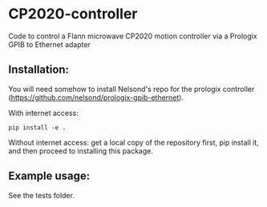 # CP2020-controller
Code to control a Flann microwave CP2020 motion controller via a Prologix GPIB to Ethernet adapter

## Installation:

You will need somehow to install Nelsond's repo for the prologix controller (https://github.com/nelsond/prologix-gpib-ethernet). 

With internet access:
```
pip install -e .
```

Without internet access: get a local copy of the repository first, pip install it, and then proceed to installing this package.

## Example usage: 

See the tests folder.